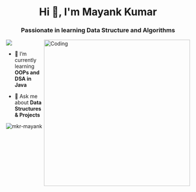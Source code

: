 <h1 align="center">Hi 👋, I'm Mayank Kumar</h1>
<h3 align="center">Passionate in learning Data Structure and Algorithms</h3>
<img align="right" alt="Coding" width="400" src="https://www.lambdatest.com/resources/images/news24.gif">
<!-- <p align="left"> <img src="https://komarev.com/ghpvc/?username=mkr-mayank&label=Profile%20views&color=0e75b6&style=flat" alt="mkr-mayank" /> </p> -->

<!-- <p align="left"> <a href="https://twitter.com/mayank_realz" target="blank"><img src="https://img.shields.io/twitter/follow/mayank_realz?logo=twitter&style=for-the-badge" alt="mayank_realz" /></a> </p> -->
<p align="left"> <a href="https://www.linkedin.com/in/mkr-mayank/" target="_main"><img src="https://img.shields.io/badge/LinkedIn-0077B5?style=for-the-badge&logo=linkedin&logoColor=white" /></a> </p>

- 🌱 I’m currently learning **OOPs and DSA in Java**

- 💬 Ask me about **Data Structures & Projects**

<!-- <h3 align="left">Connect with me:</h3>
<p align="left">
<a href="https://twitter.com/mayank_realz" target="blank"><img align="center" src="https://raw.githubusercontent.com/rahuldkjain/github-profile-readme-generator/master/src/images/icons/Social/twitter.svg" alt="mayank_realz" height="30" width="40" /></a>
<a href="https://www.linkedin.com/in/mkr-mayank/" target="blank"><img align="center" src="https://raw.githubusercontent.com/rahuldkjain/github-profile-readme-generator/master/src/images/icons/Social/linked-in-alt.svg" alt="mayank-kumar-995832250" height="30" width="40" /></a>
<a href="https://instagram.com/the_mayank.kr" target="blank"><img align="center" src="https://raw.githubusercontent.com/rahuldkjain/github-profile-readme-generator/master/src/images/icons/Social/instagram.svg" alt="the_mayank.kr" height="30" width="40" /></a>
<a href="https://www.hackerrank.com/mayankj6208" target="blank"><img align="center" src="https://raw.githubusercontent.com/rahuldkjain/github-profile-readme-generator/master/src/images/icons/Social/hackerrank.svg" alt="mayankj6208" height="30" width="40" /></a>
<a href="https://auth.geeksforgeeks.org/user/mkrmayank" target="blank"><img align="center" src="https://raw.githubusercontent.com/rahuldkjain/github-profile-readme-generator/master/src/images/icons/Social/geeks-for-geeks.svg" alt="mkrmayank" height="30" width="40" /></a>
</p>

<h3 align="left">Languages and Tools:</h3>
<p align="left"> <a href="https://www.cprogramming.com/" target="_blank" rel="noreferrer"> <img src="https://raw.githubusercontent.com/devicons/devicon/master/icons/c/c-original.svg" alt="c" width="40" height="40"/> </a> <a href="https://www.w3schools.com/cpp/" target="_blank" rel="noreferrer"> <img src="https://raw.githubusercontent.com/devicons/devicon/master/icons/cplusplus/cplusplus-original.svg" alt="cplusplus" width="40" height="40"/> </a> <a href="https://www.w3schools.com/css/" target="_blank" rel="noreferrer"> <img src="https://raw.githubusercontent.com/devicons/devicon/master/icons/css3/css3-original-wordmark.svg" alt="css3" width="40" height="40"/> </a> <a href="https://www.w3.org/html/" target="_blank" rel="noreferrer"> <img src="https://raw.githubusercontent.com/devicons/devicon/master/icons/html5/html5-original-wordmark.svg" alt="html5" width="40" height="40"/> </a> <a href="https://www.java.com" target="_blank" rel="noreferrer"> <img src="https://raw.githubusercontent.com/devicons/devicon/master/icons/java/java-original.svg" alt="java" width="40" height="40"/> </a> <a href="https://www.python.org" target="_blank" rel="noreferrer"> <img src="https://raw.githubusercontent.com/devicons/devicon/master/icons/python/python-original.svg" alt="python" width="40" height="40"/> </a> </p> -->

<!-- <p><img align="left" src="https://github-readme-stats.vercel.app/api/top-langs?username=mkr-mayank&show_icons=true&locale=en&layout=compact" alt="mkr-mayank" /></p> -->

<!-- <p>&nbsp;<img align="center" src="https://github-readme-stats.vercel.app/api?username=mkr-mayank&show_icons=true&locale=en" alt="mkr-mayank" /></p> -->

<p><img align="center" src="https://github-readme-streak-stats.herokuapp.com/?user=mkr-mayank&" alt="mkr-mayank" /></p>
